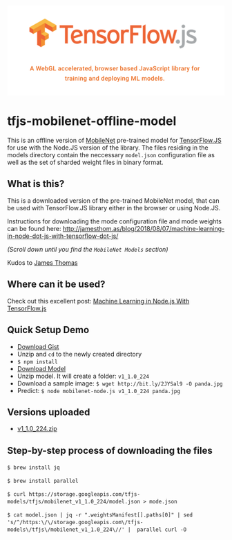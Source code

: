 ![Drag Racing](tfjs-logo.png)

# tfjs-mobilenet-offline-model
This is an offline version of [MobileNet](https://github.com/tensorflow/models/blob/master/research/slim/nets/mobilenet_v1.md) pre-trained model for [TensorFlow.JS](https://www.tensorflow.org/js) for use with the Node.JS version of the library. The files residing in the models directory contain the neccessary `model.json` configuration file as well as the set of sharded weight files in binary format. 

## What is this?

This is a downloaded version of the pre-trained MobileNet model, that can be used with TensorFlow.JS library either in the browser or using Node.JS.

Instructions for downloading the mode configuration file and mode weights can be found here: http://jamesthom.as/blog/2018/08/07/machine-learning-in-node-dot-js-with-tensorflow-dot-js/

_(Scroll down until you find the `MobileNet Models` section)_

Kudos to [James Thomas](https://about.me/j_thomas)

## Where can it be used?

Check out this excellent post: [Machine Learning in Node.js With TensorFlow.js](http://jamesthom.as/blog/2018/08/07/machine-learning-in-node-dot-js-with-tensorflow-dot-js/)

## Quick Setup Demo

- [Download Gist](https://gist.github.com/kostasx/1562671045aee2c0eb98363c69aecae9/archive/4cbad09afaafd7f72a65ec98074778eee0428cf6.zip)
- Unzip and `cd` to the newly created directory
- `$ npm install`
- [Download Model](https://github.com/kostasx/tfjs-mobilenet-offline-model/raw/master/models/v1_1.0_224.zip)
- Unzip model. It will create a folder: `v1_1.0_224`
- Download a sample image: `$ wget http://bit.ly/2JYSal9 -O panda.jpg`
- Predict: `$ node mobilenet-node.js v1_1.0_224 panda.jpg`

## Versions uploaded

- [v1_1.0_224.zip](https://github.com/kostasx/tfjs-mobilenet-offline-model/raw/master/models/v1_1.0_224.zip)

## Step-by-step process of downloading the files

`$ brew install jq`

`$ brew install parallel`

`$ curl https://storage.googleapis.com/tfjs-models/tfjs/mobilenet_v1_1.0_224/model.json > mode.json`

`$ cat model.json | jq -r ".weightsManifest[].paths[0]" | sed 's/^/https:\/\/storage.googleapis.com\/tfjs-models\/tfjs\/mobilenet_v1_1.0_224\//' |  parallel curl -O`
